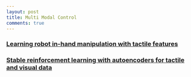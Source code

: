 ```yaml
---
layout: post
title: Multi Modal Control
comments: true
---
```


### [Learning robot in-hand manipulation with tactile features](http://ieeexplore.ieee.org/abstract/document/7363524/)

### [Stable reinforcement learning with autoencoders for tactile and visual data](http://ieeexplore.ieee.org/abstract/document/7759578/)
